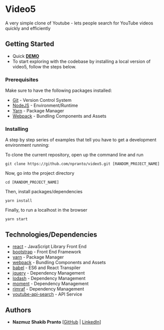 # Video5

A very simple clone of Youtube - lets people search for YouTube videos quickly and efficiently 

## Getting Started
* Quick [**DEMO**](http://video5.surge.sh/)
* To start exploring with the codebase by installing a local version of video5, follow the steps below.



### Prerequisites
Make sure to have the following packages installed:
* [Git](https://git-scm.com/) - Version Control System
* [NodeJS](https://nodejs.org/en/) - Environment/Runtime
* [Yarn](https://yarnpkg.com/en/) - Package Manager
* [Webpack](https://webpack.js.org/) - Bundling Components and Assets

### Installing

A step by step series of examples that tell you have to get a development environment running:

To clone the current repository, open up the command line and run 

```
git clone https://github.com/npranto/video5.git [RANDOM_PROJECT_NAME]
```

Now, go into the project directory

```
cd [RANDOM_PROJECT_NAME]
```

Then, install packages/dependencies

```
yarn install
```

Finally, to run a localhost in the browser

```
yarn start
```

## Technologies/Dependencies

* [react](https://facebook.github.io/react/) - JavaScript Library Front End
* [bootstrap](http://getbootstrap.com/) - Front End Framework
* [yarn](https://yarnpkg.com/en/) - Package Manager
* [webpack](https://webpack.js.org/) - Bundling Components and Assets
* [babel](https://babeljs.io/) - ES6 and React Transpiler
* [jquery](https://jquery.com/) - Dependency Management
* [lodash](https://lodash.com/) - Dependency Management
* [moment](https://momentjs.com/) - Dependency Management
* [rimraf](https://www.npmjs.com/package/@alexbinary/rimraf) - Dependency Management
* [youtube-api-search](https://developers.google.com/youtube/v3/) - API Service


## Authors

* **Nazmuz Shakib Pranto** [[GitHub](https://github.com/npranto) | [LinkedIn](https://www.linkedin.com/in/npranto/)]
